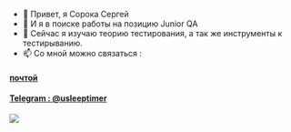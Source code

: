 - 👋 Привет, я Сорока Сергей      
- 👀 И я в поиске работы на позицию Junior QA
- 🌱 Сейчас я изучаю теорию тестирования, а так же инструменты к тестирыванию. 
- 📫 Со мной можно связаться :
#### <a href="mailto:doppelganger444@gmail.com?subject=Тестирование">почтой</a>
#### <a href="https://t.me/usleeptimer">Telegram : @usleeptimer</a>

<img src="https://redwerk.jobs/wp-content/uploads/2018/11/cover_qa_.png">



<!---

--->
